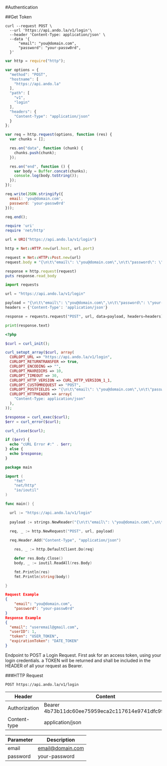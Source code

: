 #Authentication

##Get Token

```shell
curl --request POST \
  --url 'https://api.ando.la/v1/login'\
  --header 'Content-Type: application/json' \
  --data '{
	  "email": "you@domain.com",
	  "password": "your-passw0rd",
  }'
```

```javascript
var http = require("http");

var options = {
  "method": "POST",
  "hostname": [
    "https://api.ando.la"
  ],
  "path": [
    "v1",
    "login"
  ],
  "headers": {
    "Content-Type": "application/json"
  }
};

var req = http.request(options, function (res) {
  var chunks = [];

  res.on("data", function (chunk) {
    chunks.push(chunk);
  });

  res.on("end", function () {
    var body = Buffer.concat(chunks);
    console.log(body.toString());
  });
});

req.write(JSON.stringify({ 
  email: 'you@domain.com',
  password: 'your-passw0rd'
}));

req.end();
```

```ruby
require 'uri'
require 'net/http'

url = URI("https://api.ando.la/v1/login")

http = Net::HTTP.new(url.host, url.port)

request = Net::HTTP::Post.new(url)
request.body = "{\n\t\"email\": \"you@domain.com\",\n\t\"password\": \"your-passw0rd\"\n}"

response = http.request(request)
puts response.read_body
```

```python
import requests

url = "https://api.ando.la/v1/login"

payload = "{\n\t\"email\": \"you@domain.com\",\n\t\"password\": \"your-passw0rd\"}"
headers = {'Content-Type': 'application/json'}

response = requests.request("POST", url, data=payload, headers=headers)

print(response.text)
```

```php
<?php

$curl = curl_init();

curl_setopt_array($curl, array(
  CURLOPT_URL => "https://api.ando.la/v1/login",
  CURLOPT_RETURNTRANSFER => true,
  CURLOPT_ENCODING => "",
  CURLOPT_MAXREDIRS => 10,
  CURLOPT_TIMEOUT => 30,
  CURLOPT_HTTP_VERSION => CURL_HTTP_VERSION_1_1,
  CURLOPT_CUSTOMREQUEST => "POST",
  CURLOPT_POSTFIELDS => "{\n\t\"email\": \"you@domain.com\",\n\t\"password\": \"your-passw0rd\"\n}",
  CURLOPT_HTTPHEADER => array(
    "Content-Type: application/json"
  ),
));

$response = curl_exec($curl);
$err = curl_error($curl);

curl_close($curl);

if ($err) {
  echo "cURL Error #:" . $err;
} else {
  echo $response;
}
```

```go
package main

import (
	"fmt"
	"net/http"
	"io/ioutil"
)

func main() {

  url := "https://api.ando.la/v1/login"
  
  payload := strings.NewReader("{\n\t\"email\": \"you@domain.com\",\n\t\"password\": \"your-passw0rd\"\n}")

  req, _ := http.NewRequest("POST", url, payload)
  
  req.Header.Add("Content-Type", "application/json")

	res, _ := http.DefaultClient.Do(req)

	defer res.Body.Close()
	body, _ := ioutil.ReadAll(res.Body)

	fmt.Println(res)
	fmt.Println(string(body))

}
```


```json
Request Example
{
	"email": "you@domain.com",
	"password": "your-passw0rd"
}
Response Example
{
  "email": "useremail@gmail.com",
  "userID": 1,
  "token": "USER_TOKEN",
  "expirationToken": "DATE_TOKEN"
}
```

Endpoint to POST a Login Request. First ask for an access token, using your login credentials. a TOKEN will be returned and shall be included in the HEADER of all your request as Bearer. 

###HTTP Request

`POST https://api.ando.la/v1/login`

Header | Content
--------- | -----------
Authorization | Bearer 4b73b11dc60ee75959eca2c117614e9741dfc99a
Content-type | application/json

Parameter | Description
--------- | -----------
email | email@domain.com
password | your-password
